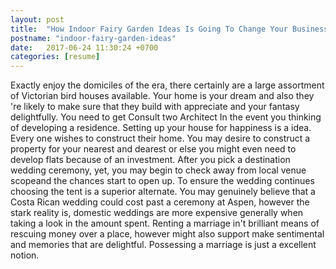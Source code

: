 ```yaml
---
layout: post
title:  "How Indoor Fairy Garden Ideas Is Going To Change Your Business Strategies"
postname: "indoor-fairy-garden-ideas"
date:   2017-06-24 11:30:24 +0700
categories: [resume]
---
```

Exactly enjoy the domiciles of the era, there certainly are a large assortment of Victorian bird houses available. Your home is your dream and also they 're likely to make sure that they build with appreciate and your fantasy delightfully. You need to get Consult two Architect In the event you thinking of developing a residence. Setting up your house for happiness is a idea. Every one wishes to construct their home. You may desire to construct a property for your nearest and dearest or else you might even need to develop flats because of an investment. After you pick a destination wedding ceremony, yet, you may begin to check away from local venue scopeand the chances start to open up. To ensure the wedding continues choosing the tent is a superior alternate. You may genuinely believe that a Costa Rican wedding could cost past a ceremony at Aspen, however the stark reality is, domestic weddings are more expensive generally when taking a look in the amount spent. Renting a marriage in't brilliant means of rescuing money over a place, however might also support make sentimental and memories that are delightful. Possessing a marriage is just a excellent notion.
